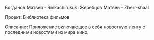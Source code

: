 Богданов Матвей - Rinkachirukuki
Жеребцов Матвей - Zherr-shaal

Проект: 
Библиотека фильмов

Описание:
Приложение включающее в себя новостную ленту с последними новостями из мира кино.
